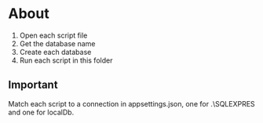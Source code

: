 ﻿# About

1. Open each script file
1. Get the database name
1. Create each database
1. Run each script in this folder

## Important

Match each script to a connection in appsettings.json, one for .\SQLEXPRES and one for localDb.
